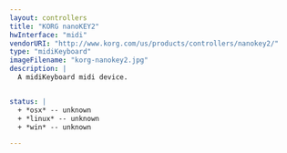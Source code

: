 ```yaml
---
layout: controllers
title: "KORG nanoKEY2"
hwInterface: "midi"
vendorURI: "http://www.korg.com/us/products/controllers/nanokey2/"
type: "midiKeyboard"
imageFilename: "korg-nanokey2.jpg"
description: |
  A midiKeyboard midi device.


status: |
  + *osx* -- unknown
  + *linux* -- unknown
  + *win* -- unknown

---
```

